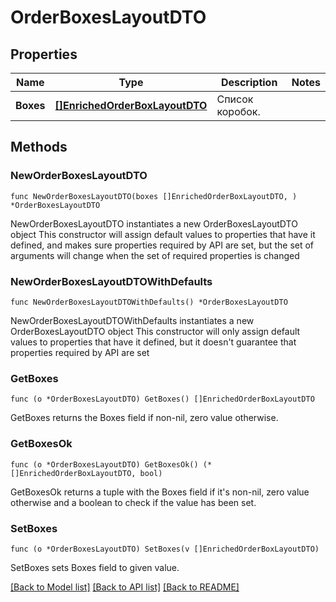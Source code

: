 # OrderBoxesLayoutDTO

## Properties

Name | Type | Description | Notes
------------ | ------------- | ------------- | -------------
**Boxes** | [**[]EnrichedOrderBoxLayoutDTO**](EnrichedOrderBoxLayoutDTO.md) | Список коробок. | 

## Methods

### NewOrderBoxesLayoutDTO

`func NewOrderBoxesLayoutDTO(boxes []EnrichedOrderBoxLayoutDTO, ) *OrderBoxesLayoutDTO`

NewOrderBoxesLayoutDTO instantiates a new OrderBoxesLayoutDTO object
This constructor will assign default values to properties that have it defined,
and makes sure properties required by API are set, but the set of arguments
will change when the set of required properties is changed

### NewOrderBoxesLayoutDTOWithDefaults

`func NewOrderBoxesLayoutDTOWithDefaults() *OrderBoxesLayoutDTO`

NewOrderBoxesLayoutDTOWithDefaults instantiates a new OrderBoxesLayoutDTO object
This constructor will only assign default values to properties that have it defined,
but it doesn't guarantee that properties required by API are set

### GetBoxes

`func (o *OrderBoxesLayoutDTO) GetBoxes() []EnrichedOrderBoxLayoutDTO`

GetBoxes returns the Boxes field if non-nil, zero value otherwise.

### GetBoxesOk

`func (o *OrderBoxesLayoutDTO) GetBoxesOk() (*[]EnrichedOrderBoxLayoutDTO, bool)`

GetBoxesOk returns a tuple with the Boxes field if it's non-nil, zero value otherwise
and a boolean to check if the value has been set.

### SetBoxes

`func (o *OrderBoxesLayoutDTO) SetBoxes(v []EnrichedOrderBoxLayoutDTO)`

SetBoxes sets Boxes field to given value.



[[Back to Model list]](../README.md#documentation-for-models) [[Back to API list]](../README.md#documentation-for-api-endpoints) [[Back to README]](../README.md)


